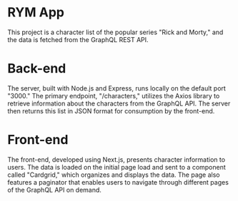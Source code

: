 # RYM App
This project is a character list of the popular series "Rick and Morty," and the data is fetched from the GraphQL REST API.

# Back-end
The server, built with Node.js and Express, runs locally on the default port "3000." The primary endpoint, "/characters," utilizes the Axios library to retrieve information about the characters from the GraphQL API. The server then returns this list in JSON format for consumption by the front-end.

# Front-end
The front-end, developed using Next.js, presents character information to users. The data is loaded on the initial page load and sent to a component called "Cardgrid," which organizes and displays the data. The page also features a paginator that enables users to navigate through different pages of the GraphQL API on demand.
